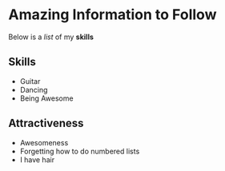# Amazing Information to Follow

Below is a _list_ of my **skills**

## Skills
- Guitar
- Dancing
- Being Awesome

## Attractiveness
- Awesomeness
- Forgetting how to do numbered lists
- I have hair

